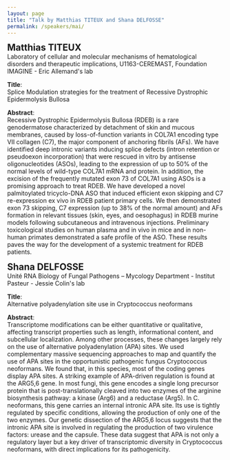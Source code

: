 ```yaml
---
layout: page
title: "Talk by Matthias TITEUX and Shana DELFOSSE"
permalink: /speakers/mai/
---
```



<span style="font-size: 1.5em;"><strong>Matthias TITEUX</strong></span><br>
Laboratory of cellular and molecular mechanisms of hematological disorders and therapeutic implications, U1163-CEREMAST, Foundation IMAGINE - Eric Allemand's lab

**Title**:  
Splice Modulation strategies for the treatment of Recessive Dystrophic Epidermolysis Bullosa

**Abstract**:  
Recessive Dystrophic Epidermolysis Bullosa (RDEB) is a rare genodermatose characterized by detachment of skin and mucous membranes, caused by loss-of-function variants in COL7A1 encoding type VII collagen (C7), the major component of anchoring fibrils (AFs). We have identified deep intronic variants inducing splice defects (intron retention or pseudoexon incorporation) that were rescued in vitro by antisense oligonucleotides (ASOs), leading to the expression of up to 50% of the normal levels of wild-type COL7A1 mRNA and protein. In addition, the excision of the frequently mutated exon 73 of COL7A1 using ASOs is a promising approach to treat RDEB. We have developed a novel palmitoylated tricyclo-DNA ASO that induced efficient exon skipping and C7 re-expression ex vivo in RDEB patient primary cells. We then demonstrated exon 73 skipping, C7 expression (up to 38% of the normal amount) and AFs formation in relevant tissues (skin, eyes, and oesophagus) in RDEB murine models following subcutaneous and intravenous injections. Preliminary toxicological studies on human plasma and in vivo in mice and in non-human primates demonstrated a safe profile of the ASO. These results paves the way for the development of a systemic treatment for RDEB patients.



<span style="font-size: 1.5em;"><strong>Shana DELFOSSE</strong></span><br>
Unité RNA Biology of Fungal Pathogens – Mycology Department - Institut Pasteur - Jessie Colin's lab

**Title**:  
Alternative polyadenylation site use in Cryptococcus neoformans

**Abstract**:  
Transcriptome modifications can be either quantitative or qualitative, affecting transcript properties such as length, informational content, and subcellular localization. Among other processes, these changes largely rely on the use of alternative polyadenylation (APA) sites.
We used complementary massive sequencing approaches to map and quantify the use of APA sites in the opportunistic pathogenic fungus Cryptococcus neoformans. We found that, in this species, most of the coding genes display APA sites.
A striking example of APA-driven regulation is found at the ARG5,6 gene. In most fungi, this gene encodes a single long precursor protein that is post-translationally cleaved into two enzymes of the arginine biosynthesis pathway: a kinase (Arg6) and a reductase (Arg5). In C. neoformans, this gene carries an internal intronic APA site. Its use is tightly regulated by specific conditions, allowing the production of only one of the two enzymes. Our genetic dissection of the ARG5,6 locus suggests that the intronic APA site is involved in regulating the production of two virulence factors: urease and the capsule.
These data suggest that APA is not only a regulatory layer but a key driver of transcriptomic diversity in Cryptococcus neoformans, with direct implications for its pathogenicity.
